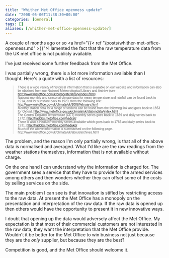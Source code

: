 ```yaml
---
title: "Whither Met Office openness update"
date: "2008-05-06T11:38:30+00:00"
categories: [General]
tags: []
aliases: [/whither-met-office-openness-update/]
---
```


A couple of months ago or so <a href="{{< ref "/posts/whither-met-office-openness.md" >}}">I lamented the fact that the raw temperature data from the UK met office is not publicly available</a>.

I've just received some further feedback from the Met Office.

I was partially wrong, there is a lot more information available than I thought. Here's a quote with a list of resources:
<blockquote>
<div><span style="font-family: Arial;"><span style="font-size: x-small;">There is a wide variety of historical information that is available on our website and information can also be obtained from our National Meteorological Library and Archive (see </span><a href="http://www.metoffice.gov.uk/corporate/library/index.html"><span style="font-size: x-small;">http://www.metoffice.gov.uk/corporate/library/index.html</span></a><span style="font-size: x-small;">).
</span></span></div>
<div><span style="font-family: Arial; font-size: x-small;">National monthly and seasonal climate data for mean temperature and rainfall can be found back to 1914, and for sunshine back to 1929, from the following link:
</span><a href="http://www.metoffice.gov.uk/climate/uk/2008/february.html"><span style="font-family: Arial; font-size: x-small;">http://www.metoffice.gov.uk/climate/uk/2008/february.html</span></a></div>
<div><span style="font-family: Arial; font-size: x-small;">Monthly station data for a range of stations can be found from the following link and goes back to 1853 for Oxford.
</span><a href="http://www.metoffice.gov.uk/climate/uk/stationdata/index.html"><span style="font-family: Arial; font-size: x-small;">http://www.metoffice.gov.uk/climate/uk/stationdata/index.html</span></a></div>
<div><span style="font-family: Arial; font-size: x-small;">The Central England Temperature (CET) monthly series goes back to 1659 and daily series back to 1772.
</span><a href="http://hadobs.metoffice.com/hadcet/"><span style="font-family: Arial; font-size: x-small;">http://hadobs.metoffice.com/hadcet/</span></a></div>
<div><span style="font-family: Arial; font-size: x-small;">There is also a HadUKP monthly series available which goes back to 1766 and daily series back to 1931.
</span><a href="http://hadobs.metoffice.com/hadukp/"><span style="font-family: Arial; font-size: x-small;">http://hadobs.metoffice.com/hadukp/</span></a></div>
<div><span style="font-family: Arial; font-size: x-small;">Much of the above information is summarised on the following page.
</span><span style="font-family: Arial; font-size: x-small;">http://www.metoffice.gov.uk/climate/uk/about/archives.html</span></div></blockquote>
The problem, and the reason I'm only partially wrong, is that all of the above data is normalised and averaged. What I'd like are the raw readings from the weather stations themselves, information that is not available without charge.

On the one hand I can understand why the information is charged for. The government sees a service that they have to provide for the armed services among others and then wonders whether they can offset some of the costs by selling services on the side.

The main problem I can see is that innovation is stifled by restricting access to the raw data. At present the Met Office has a monopoly on the presentation and interpretation of the raw data. If the raw data is opened up then others would have the opportunity to present it in new innovative ways.

I doubt that opening up the data would adversely affect the Met Office. My expectation is that most of their commercial customers are not interested in the raw data, they want the interpretation that the Met Office provide. Wouldn't it be better for the Met Office to win business not just because they are the <em>only</em> supplier, but because they are the best?

Competition is good, and the Met Office should welcome it.
